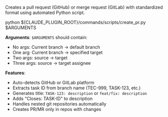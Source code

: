 Creates a pull request (GitHub) or merge request (GitLab) with standardized format using automated Python script.

python ${CLAUDE_PLUGIN_ROOT}/commands/scripts/create_pr.py $ARGUMENTS

**Arguments**: `$ARGUMENTS` should contain:

- No args: Current branch → default branch
- One arg: Current branch → specified target
- Two args: source → target
- Three args: source → target assignee

**Features**:

- Auto-detects GitHub or GitLab platform
- Extracts task ID from branch name (TEC-999, TASK-123, etc.)
- Generates title: `TASK-123: description` or `feat/fix: description`
- Adds "Closes: TASK-ID" to description
- Handles nested git repositories automatically
- Creates PR/MR only in repos with changes
